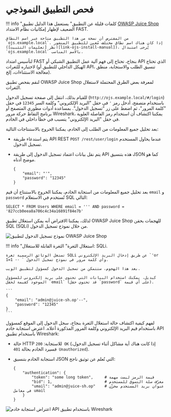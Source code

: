[img-login]:                ../../../images/fast/dsl/common/extension-examples/ojs_broken.png
[img-wireshark]:            ../../../images/fast/dsl/common/extension-examples/wireshark.png

[link-juice-shop]:          https://www.owasp.org/index.php/OWASP_Juice_Shop_Project
[link-ojs-install-manual]:  https://bkimminich.gitbooks.io/pwning-owasp-juice-shop/content/part1/running.html

#   فحص التطبيق النموذجي

!!! info "كلمات قليلة عن التطبيق"
    يستعمل هذا الدليل تطبيق [OWASP Juice Shop][link-juice-shop] الضعيف لإظهار إمكانيات نظام الامتداد FAST.
    
    من المفترض أن نسخة من هذا التطبيق متاحة عبر اسم النطاق `ojs.example.local`. إذا كان هناك اسم نطاق مختلف مُعين للتطبيق المنشور (انظر [تعليمات التثبيت][link-ojs-install-manual])، يُرجى استبدال `ojs.example.local` بالاسم المناسب.
 لتأسيس امتداد FAST بنجاح، تحتاج إلى فهم آلية عمل التطبيق الشبكي أو API الذي تحتاج لاختباره للثغرات (الهيكل الداخلي للتطبيق أو API، تنسيق الطلب والاستجابة، منطق معالجة الاستثناءات، إلخ).

لنقم بفحص تطبيق OWASP Juice Shop لمعرفة بعض الطرق المحتملة لاستغلال الثغرات.

للقيام بذلك، انتقل إلى صفحة تسجيل الدخول (`http://ojs.example.local/#/login`) باستخدام متصفح، أدخل رمز `'` في حقل "البريد الإلكتروني" وكلمة السر `12345` في حقل "كلمة المرور"، ثم اضغط على زر "تسجيل الدخول". بمساعدة أدوات مطوري المتصفح أو برنامج التقاط حركة مرور Wireshark، يمكننا اكتشاف أن استخدام رمز الفاصلة العلوية في حقل "البريد الإلكتروني" يتسبب في خطأ داخلي في الخادم.

بعد تحليل جميع المعلومات من الطلب إلى الخادم، يمكننا الخروج بالاستنتاجات التالية:
* يتم استدعاء طريقة API REST `POST /rest/user/login` عندما يحاول المستخدم تسجيل الدخول.
* يتم نقل بيانات اعتماد تسجيل الدخول إلى طريقة API هذه بتنسيق JSON كما هو موضح أدناه.
    
    ```
    {
        "email": "'",
        "password": "12345"
    }
    ```
    
بعد تحليل جميع المعلومات من استجابة الخادم، يمكننا الخروج بالاستنتاج أن قيم `email` و `password` تُستخدم في الاستعلام SQL التالي: 
    
```
SELECT * FROM Users WHERE email = ''' AND password = '827ccb0eea8a706c4c34a16891f84e7b'
```

لذلك، يمكننا الافتراض أنه يمكن استغلال تطبيق OWASP Juice Shop للهجمات بحقن SQL (SQLi) من خلال نموذج تسجيل الدخول.

![نموذج تسجيل الدخول لتطبيق OWASP Juice Shop][img-login]

!!! info "استغلال الثغرة"
    الثغرة القابلة للاستغلال: SQLi.
    
    تستغل الوثائق الرسمية ثغرة SQLi عن طريق إدخال البريد الإلكتروني `'or 1=1 -- ` وأي كلمة مرور في نموذج تسجيل الدخول.
    
    بعد هذا الهجوم، ستتمكن من تسجيل الدخول كمسؤول لتطبيق الويب.
    
    كبديل، يمكنك استخدام البيانات التي تحتوي على بريد إلكتروني للمسؤول الموجود كقيمة لحقل `email` (قد تحتوي حقل `password` على أي قيمة).
    
    ```
    {
        "email": "admin@juice-sh.op'--",
        "password": "12345"
    }
    ```
 لفهم كيفية اكتشاف حالة استغلال الثغرة بنجاح، سجل الدخول إلى الموقع كمسؤول باستخدام قيم البريد الإلكتروني وكلمة المرور المذكورة أعلاه. اعترض استجابة خادم API باستخدام تطبيق Wireshark:
* حالة HTTP للاستجابة: `200 OK` (إذا كانت هناك أية مشاكل أثناء تسجيل الدخول، فسيرد الخادم بحالة `401 Unauthorized`). 
* استجابة الخادم بتنسيق JSON التي تُعلم عن توثيق ناجح:

    ```
    {
        "authentication": {
            "token": "some long token",     # قيمة الرمز ليست مهمة
            "bid": 1,                       # معرّف سلة التسوق للمستخدم
            "umail": "admin@juice-sh.op"    # عنوان بريد المستخدم مخزّن في معامل umail
        }
    }
    ```

![اعتراض استجابة خادم API باستخدام تطبيق Wireshark][img-wireshark]